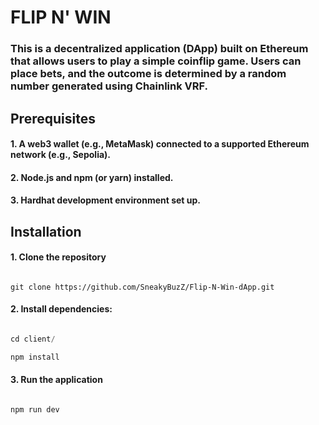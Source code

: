 # FLIP N' WIN

### This is a decentralized application (DApp) built on Ethereum that allows users to play a simple coinflip game. Users can place bets, and the outcome is determined by a random number generated using Chainlink VRF.

## Prerequisites

#### 1. A web3 wallet (e.g., MetaMask) connected to a supported Ethereum network (e.g., Sepolia).

#### 2. Node.js and npm (or yarn) installed.

#### 3. Hardhat development environment set up.

## Installation

#### 1. Clone the repository

```git

git clone https://github.com/SneakyBuzZ/Flip-N-Win-dApp.git

```

#### 2. Install dependencies:

```ts

cd client/

npm install

```

#### 3. Run the application

```ts

npm run dev

```
